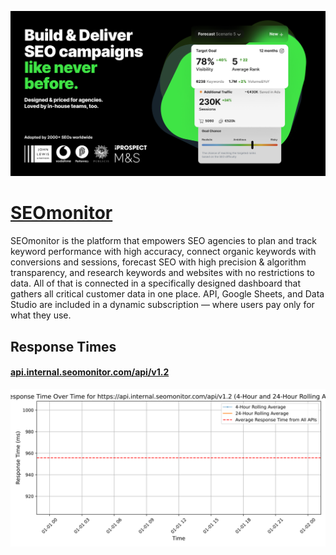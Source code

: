 [![Visit SEOmonitor](imagePreview.png)](https://seomonitor.com)

# [SEOmonitor](https://seomonitor.com)

SEOmonitor is the platform that empowers SEO agencies to plan and track keyword performance with high accuracy, connect organic keywords with conversions and sessions, forecast SEO with high precision & algorithm transparency, and research keywords and websites with no restrictions to data. All of that is connected in a specifically designed dashboard that gathers all critical customer data in one place. API, Google Sheets, and Data Studio are included in a dynamic subscription — where users pay only for what they use.

## Response Times

#### [api.internal.seomonitor.com/api/v1.2](https://api.internal.seomonitor.com/api/v1.2)

![api.internal.seomonitor.com/api/v1.2](response-time-charts/6170692e696e7465726e616c2e73656f6d6f6e69746f722e636f6d2f6170692f76312e32.svg)
